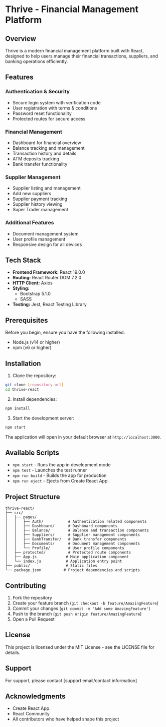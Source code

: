 # Thrive - Financial Management Platform

## Overview
Thrive is a modern financial management platform built with React, designed to help users manage their financial transactions, suppliers, and banking operations efficiently.

## Features

### Authentication & Security
- Secure login system with verification code
- User registration with terms & conditions
- Password reset functionality
- Protected routes for secure access

### Financial Management
- Dashboard for financial overview
- Balance tracking and management
- Transaction history and details
- ATM deposits tracking
- Bank transfer functionality

### Supplier Management
- Supplier listing and management
- Add new suppliers
- Supplier payment tracking
- Supplier history viewing
- Super Trader management

### Additional Features
- Document management system
- User profile management
- Responsive design for all devices

## Tech Stack

- **Frontend Framework:** React 19.0.0
- **Routing:** React Router DOM 7.2.0
- **HTTP Client:** Axios
- **Styling:** 
  - Bootstrap 5.1.0
  - SASS
- **Testing:** Jest, React Testing Library

## Prerequisites

Before you begin, ensure you have the following installed:
- Node.js (v14 or higher)
- npm (v6 or higher)

## Installation

1. Clone the repository:
```bash
git clone [repository-url]
cd thrive-react
```

2. Install dependencies:
```bash
npm install
```

3. Start the development server:
```bash
npm start
```

The application will open in your default browser at `http://localhost:3000`.

## Available Scripts

- `npm start` - Runs the app in development mode
- `npm test` - Launches the test runner
- `npm run build` - Builds the app for production
- `npm run eject` - Ejects from Create React App

## Project Structure

```
thrive-react/
├── src/
│   ├── pages/
│   │   ├── Auth/           # Authentication related components
│   │   ├── Dashboard/      # Dashboard components
│   │   ├── Balance/        # Balance and transaction components
│   │   ├── Suppliers/      # Supplier management components
│   │   ├── BankTransfer/   # Bank transfer components
│   │   ├── Documents/      # Document management components
│   │   └── Profile/        # User profile components
│   ├── protected/          # Protected route components
│   ├── App.js             # Main application component
│   └── index.js           # Application entry point
├── public/                # Static files
└── package.json          # Project dependencies and scripts
```

## Contributing

1. Fork the repository
2. Create your feature branch (`git checkout -b feature/AmazingFeature`)
3. Commit your changes (`git commit -m 'Add some AmazingFeature'`)
4. Push to the branch (`git push origin feature/AmazingFeature`)
5. Open a Pull Request

## License

This project is licensed under the MIT License - see the LICENSE file for details.

## Support

For support, please contact [support email/contact information]

## Acknowledgments

- Create React App
- React Community
- All contributors who have helped shape this project
